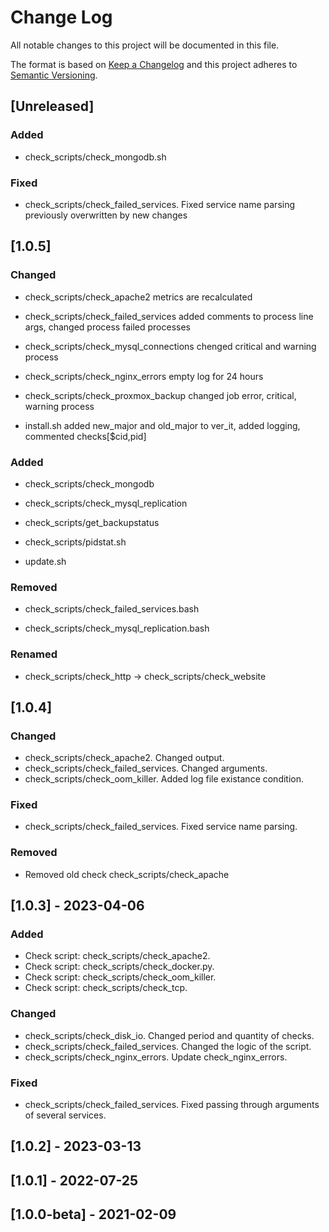 # Change Log
All notable changes to this project will be documented in this file.
 
The format is based on [Keep a Changelog](http://keepachangelog.com/)
and this project adheres to [Semantic Versioning](http://semver.org/).

## [Unreleased]

### Added
 - check_scripts/check_mongodb.sh

### Fixed

- check_scripts/check_failed_services. Fixed service name parsing previously overwritten by new changes

## [1.0.5]

### Changed

- check_scripts/check_apache2 metrics are recalculated

- check_scripts/check_failed_services added comments to process line args, changed process failed processes

- check_scripts/check_mysql_connections chenged critical and warning process

- check_scripts/check_nginx_errors empty log for 24 hours

- check_scripts/check_proxmox_backup changed job error, critical, warning process

- install.sh added new_major and old_major to ver_it, added logging, commented checks[$cid,pid]

### Added

- check_scripts/check_mongodb

- check_scripts/check_mysql_replication

- check_scripts/get_backupstatus

- check_scripts/pidstat.sh

- update.sh

### Removed

- check_scripts/check_failed_services.bash 

- check_scripts/check_mysql_replication.bash

### Renamed

- check_scripts/check_http → check_scripts/check_website

## [1.0.4]

### Changed

- check_scripts/check_apache2. Changed output.
- check_scripts/check_failed_services. Changed arguments.
- check_scripts/check_oom_killer. Added log file existance condition.

### Fixed

- check_scripts/check_failed_services. Fixed service name parsing.

### Removed

- Removed old check check_scripts/check_apache
 
## [1.0.3] - 2023-04-06
 
### Added

- Check script: check_scripts/check_apache2.
- Check script: check_scripts/check_docker.py.
- Check script: check_scripts/check_oom_killer.
- Check script: check_scripts/check_tcp.
 
### Changed

- check_scripts/check_disk_io. Changed period and quantity of checks.
- check_scripts/check_failed_services. Changed the logic of the script.
- check_scripts/check_nginx_errors. Update check_nginx_errors.
 
### Fixed

- check_scripts/check_failed_services. Fixed passing through arguments of several services.

## [1.0.2] - 2023-03-13
 
## [1.0.1] - 2022-07-25
 
## [1.0.0-beta] - 2021-02-09
